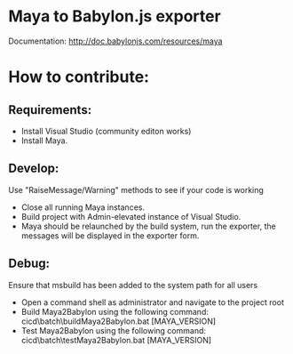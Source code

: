 Maya to Babylon.js exporter
==============================

Documentation: http://doc.babylonjs.com/resources/maya

# How to contribute:
## Requirements:
* Install Visual Studio (community editon works)
* Install Maya.

## Develop:
Use "RaiseMessage/Warning" methods to see if your code is working
* Close all running Maya instances.
* Build project with Admin-elevated instance of Visual Studio.
* Maya should be relaunched by the build system, run the exporter, the messages will be displayed in the exporter form.

## Debug:
Ensure that msbuild has been added to the system path for all users
* Open a command shell as administrator and navigate to the project root
* Build Maya2Babylon using the following command:
    cicd\batch\buildMaya2Babylon.bat [MAYA_VERSION]
* Test Maya2Babylon using the following command:
    cicd\batch\testMaya2Babylon.bat [MAYA_VERSION]

